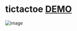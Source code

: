 # tictactoe [DEMO](https://krist7599555.github.io/tictactoe)

![image](https://user-images.githubusercontent.com/19445033/134080425-ed2f9706-1fcf-4a3c-a987-1ac347a3758b.png)
